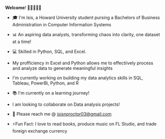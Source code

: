 **Welcome**! 👋🏽👩🏽‍💻

- 🎓 I'm Isis, a Howard University student pursing a Bachelors of Business Administration in Computer Information Systems 

- 📊 An aspiring data analysts, transforming chaos into clarity, one dataset at a time!
  
- 💻 Skilled in Python, SQL, and Excel.

- My profficiency in Excel and Python allows me to effectiively process and analyze data to generate meaningful insights 
  
- I'm currently working on building my data analytics skills in SQL, Tableau, PowerBi, Python, and R
  
- 📚 I'm currently on a learning journey!

- I am looking to collaborate on Data analysis projects!

- 📧 Please reach me @ isisnproctor03@gmail.com
  
- ⚡️Fun Fact: I love to read books, produce music on FL Studio, and trade foreign exchange currency
